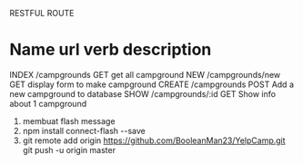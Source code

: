 RESTFUL ROUTE


Name         url              verb      description
====================================================
INDEX       /campgrounds       GET      get all campground
NEW         /campgrounds/new   GET      display form to make campground
CREATE      /campgrounds       POST     Add a new campground to database
SHOW        /campgrounds/:id   GET      Show info about 1 campground

1. membuat flash message
2. npm install connect-flash --save
3. git remote add origin https://github.com/BooleanMan23/YelpCamp.git
git push -u origin master